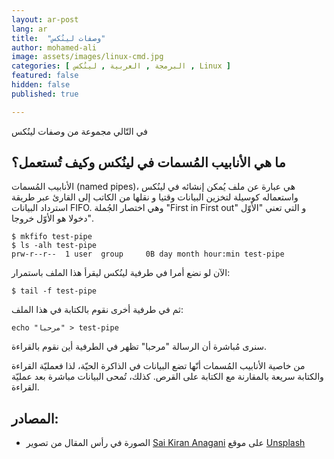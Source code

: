 ```yaml
---
layout: ar-post
lang: ar
title:  "وصفات لينُكس"
author: mohamed-ali
image: assets/images/linux-cmd.jpg
categories: [ البرمجة , العربية , لينُكس , Linux ]
featured: false
hidden: false
published: true

---
```


في التّالي مجموعة من وصفات لينُكس

## ما هي الأنابيب المُسمات في لينُكس وكيف تُستعمل؟

الأنابيب المُسمات (named pipes)، هي عبارة عن ملف يُمكن إنشائه في لينُكس واستعماله كوسيلة لتخزين البيانات وقتيا و نقلها من الكاتب إلى القارئ عبر طريقة استرداد البيانات FIFO. وهي اختصار الجُملة "First in First out" و التي تعني "الأوّل دخولا هو الأوّل خروجا".


```
$ mkfifo test-pipe
$ ls -alh test-pipe
prw-r--r--  1 user  group     0B day month hour:min test-pipe
```

الآن لو نضع أمرا في طرفية لينُكس ليقرأ هذا الملف باستمرار:

```
$ tail -f test-pipe
```

ثم في طرفية أخرى نقوم بالكتابة في هذا الملف:

```
echo "مرحبا" > test-pipe
```

سنرى مُباشرة أن الرسالة "مرحبا" تظهر في الطرفية أين نقوم بالقراءة.

من خاصية الأنابيب المُسمات أنّها تضع البيانات في الذاكرة الحيّة، لذا فعمليّة القراءة والكتابة سريعة بالمقارنة مع الكتابة على القرص. كذلك، تُمحى البيانات مباشرة بعد عمليّة القراءة.

## المصادر:

* الصورة في رأس المقال من تصوير <a href="https://unsplash.com/@anagani_saikiran?utm_source=unsplash&utm_medium=referral&utm_content=creditCopyText">Sai Kiran Anagani</a> على موقع <a href="https://unsplash.com/s/photos/linux?utm_source=unsplash&utm_medium=referral&utm_content=creditCopyText">Unsplash</a>
  
